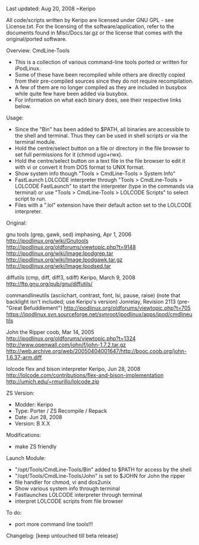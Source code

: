 Last updated: Aug 20, 2008
~Keripo

All code/scripts written by Keripo are licensed under
GNU GPL - see License.txt. For the licensing of the
software/application, refer to the documents found in
Misc/Docs.tar.gz or the license that comes with the
original/ported software.

Overview:
CmdLine-Tools
- This is a collection of various command-line tools
  ported or written for iPodLinux.
- Some of these have been recompiled while others
  are directly copied from their pre-compiled sources
  since they do not require recompilation.
- A few of them are no longer compiled as they are
  included in busybox while quite few have been added
  via busybox.
- For information on what each binary does, see their
  respective links below.

Usage:
- Since the "Bin" has been added to $PATH, all
  binaries are accessible to the shell and terminal.
  Thus they can be used in shell scripts or via the
  terminal module.
- Hold the centre/select button on a file or directory
  in the file browser to set full permissions for it
  (chmod ugo+rwx).
- Hold the centre/select button on a text file in the
  file browser to edit it with vi or convert it from
  DOS format to UNIX format.
- Show system info though
  "Tools > CmdLine-Tools > System Info"
- FastLaunch LOLCODE interpreter through
  "Tools > CmdLine-Tools > LOLCODE FastLaunch" to start
  the interpreter (type in the commands via terminal) or
  use "Tools > CmdLine-Tools > LOLCODE Scripts" to select
  script to run.
- Files with a ".lol" extension have their default action
  set to the LOLCODE interpreter.


Original:
  
  gnu tools
  (grep, gawk, sed)
  imphasing, Apr 1, 2006
  http://ipodlinux.org/wiki/Gnutools
  http://ipodlinux.org/oldforums/viewtopic.php?t=9148
  http://ipodlinux.org/wiki/Image:Ipodgrep.tar
  http://ipodlinux.org/wiki/Image:Ipodgawk.tar.gz
  http://ipodlinux.org/wiki/Image:Ipodsed.tar
  
  diffutils
  (cmp, diff, diff3, sdiff)
  Keripo, March 9, 2008
  http://ftp.gnu.org/pub/gnu/diffutils/
  
  commandlineutils
  (asciichart, contrast, font, lsi, pause, raise)
  (note that backlight isn't included; use Keripo's version)
  Jonrelay, Revision 2113 (pre-"Great Befuddlement")
  http://ipodlinux.org/oldforums/viewtopic.php?t=705
  https://ipodlinux.svn.sourceforge.net/svnroot/ipodlinux/apps/ipod/cmdlineutils
  
  John the Ripper
  coob, Mar 14, 2005
  http://ipodlinux.org/oldforums/viewtopic.php?t=1324
  http://www.openwall.com/john/f/john-1.7.2.tar.gz
  http://web.archive.org/web/20050404001647/http://booc.coob.org/john-1.6.37-arm.diff
  
  lolcode flex and bison interpreter
  Keripo, Jun 28, 2008
  http://lolcode.com/contributions/flex-and-bison-implementation
  http://umich.edu/~rmurillo/lolcode.zip
  
ZS Version:
- Modder: Keripo
- Type: Porter / ZS Recompile / Repack
- Date: Jun 28, 2008
- Version: B X.X

Modifications:
- make ZS friendly

Launch Module:
- "/opt/Tools/CmdLine-Tools/Bin" added to $PATH for access
  by the shell
- "/opt/Tools/CmdLine-Tools/John" is set to $JOHN for John
  the ripper
- file handler for chmod, vi and dos2unix
- Show various system info through terminal
- Fastlaunches LOLCODE interpreter through terminal
- interpret LOLCODE scripts from file browser

To do:
- port more command line tools!!!

Changelog:
[keep untouched till beta release]